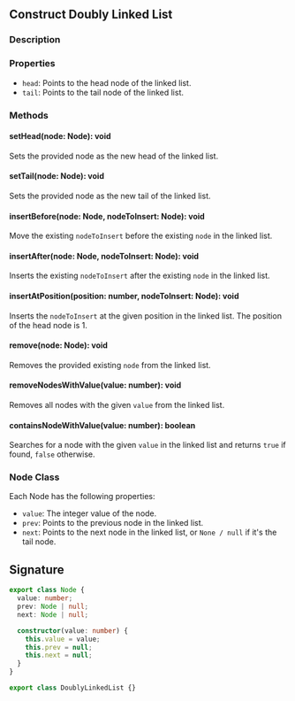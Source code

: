 ## Construct Doubly Linked List

### Description

### Properties

- `head`: Points to the head node of the linked list.
- `tail`: Points to the tail node of the linked list.

### Methods

#### setHead(node: Node): void

Sets the provided node as the new head of the linked list.

#### setTail(node: Node): void

Sets the provided node as the new tail of the linked list.

#### insertBefore(node: Node, nodeToInsert: Node): void

Move the existing `nodeToInsert` before the existing `node` in the linked list.

#### insertAfter(node: Node, nodeToInsert: Node): void

Inserts the existing `nodeToInsert` after the existing `node` in the linked list.

#### insertAtPosition(position: number, nodeToInsert: Node): void

Inserts the `nodeToInsert` at the given position in the linked list. The position of the head node is 1.

#### remove(node: Node): void

Removes the provided existing `node` from the linked list.

#### removeNodesWithValue(value: number): void

Removes all nodes with the given `value` from the linked list.

#### containsNodeWithValue(value: number): boolean

Searches for a node with the given `value` in the linked list and returns `true` if found, `false` otherwise.

### Node Class

Each Node has the following properties:

- `value`: The integer value of the node.
- `prev`: Points to the previous node in the linked list.
- `next`: Points to the next node in the linked list, or `None / null` if it's the tail node.

## Signature

```typescript
export class Node {
  value: number;
  prev: Node | null;
  next: Node | null;

  constructor(value: number) {
    this.value = value;
    this.prev = null;
    this.next = null;
  }
}

export class DoublyLinkedList {}
```
